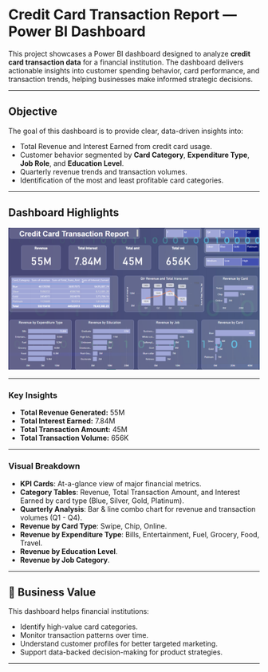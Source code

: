 # Credit Card Transaction Report — Power BI Dashboard

This project showcases a Power BI dashboard designed to analyze **credit card transaction data** for a financial institution. The dashboard delivers actionable insights into customer spending behavior, card performance, and transaction trends, helping businesses make informed strategic decisions.

---

## **Objective**

The goal of this dashboard is to provide clear, data-driven insights into:

- Total Revenue and Interest Earned from credit card usage.
- Customer behavior segmented by **Card Category**, **Expenditure Type**, **Job Role**, and **Education Level**.
- Quarterly revenue trends and transaction volumes.
- Identification of the most and least profitable card categories.

---

## **Dashboard Highlights**

![Dashboard Preview](./Credit_card_transaction_dashboard.png)

---

### **Key Insights**

- **Total Revenue Generated:** 55M  
- **Total Interest Earned:** 7.84M  
- **Total Transaction Amount:** 45M  
- **Total Transaction Volume:** 656K  

---

### **Visual Breakdown**

-  **KPI Cards**: At-a-glance view of major financial metrics.
-  **Category Tables**: Revenue, Total Transaction Amount, and Interest Earned by card type (Blue, Silver, Gold, Platinum).
-  **Quarterly Analysis**: Bar & line combo chart for revenue and transaction volumes (Q1 - Q4).
-  **Revenue by Card Type**: Swipe, Chip, Online.
-  **Revenue by Expenditure Type**: Bills, Entertainment, Fuel, Grocery, Food, Travel.
-  **Revenue by Education Level**.
-  **Revenue by Job Category**.

---

## 🧠 **Business Value**

This dashboard helps financial institutions:

- Identify high-value card categories.
- Monitor transaction patterns over time.
- Understand customer profiles for better targeted marketing.
- Support data-backed decision-making for product strategies.

---
